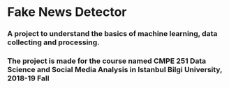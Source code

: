 # Fake News Detector
### A project to understand the basics of machine learning, data collecting and processing.
### The project is made for the course named CMPE 251 Data Science and Social Media Analysis in Istanbul Bilgi University, 2018-19 Fall
